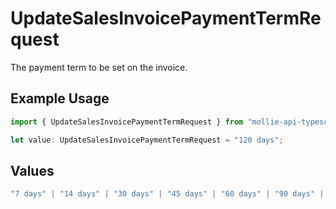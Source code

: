 # UpdateSalesInvoicePaymentTermRequest

The payment term to be set on the invoice.

## Example Usage

```typescript
import { UpdateSalesInvoicePaymentTermRequest } from "mollie-api-typescript/models/operations";

let value: UpdateSalesInvoicePaymentTermRequest = "120 days";
```

## Values

```typescript
"7 days" | "14 days" | "30 days" | "45 days" | "60 days" | "90 days" | "120 days"
```